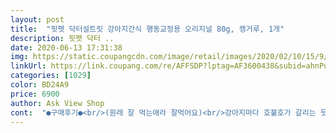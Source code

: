 ```yaml
---
layout: post 
title:  "핏펫 닥터설트릿 강아지간식 행동교정용 오리지널 80g, 캥거루, 1개" 
description: 핏펫 닥터 ..
date: 2020-06-13 17:31:38 
img: https://static.coupangcdn.com/image/retail/images/2020/02/10/15/9/91ba4478-a1c1-488a-b6a6-d89e5b0b64ee.jpg 
linkUrl: https://link.coupang.com/re/AFFSDP?lptag=AF3600438&subid=ahnPublicAsk&pageKey=1258986638&itemId=2259916141&vendorItemId=70257200687&traceid=V0-113-68f0c85217597545 
categories: [1029] 
color: BD24A9 
price: 6900 
author: Ask View Shop 
cont:  "●구매후기●<br/>(원래 잘 먹는애라 잘먹어요)<br/>강아지마다 호불호가 갈리는 듯 합니다<br/>걍 사료 살걸 비싸도 너무 비싸네요.<br/><br/>다른간식보다 선호도가 낮은거 같아요<br/>무게는 적어도 개별 수량은 많습니다.<br/><br/>믿을수  있을거 같아  구매했어요.<br/>워낙 뭐든 잘먹는 아이 이긴한데 좋아해요<br/>이게 머라고 80그램에 9800원?<br/>저희 아이는 먹을거 안가리는데<br/>훈련용으로 추천 드려요.<br/><br/>" 
---
```

